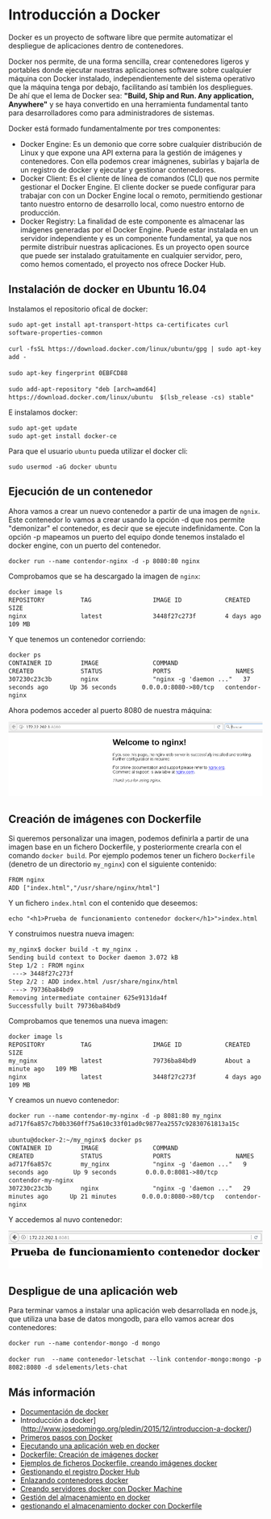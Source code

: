 # Introducción a Docker

Docker es un proyecto de software libre que permite automatizar el despliegue de aplicaciones dentro de contenedores.

Docker nos permite, de una forma sencilla, crear contenedores  ligeros y portables donde ejecutar nuestras aplicaciones software sobre cualquier máquina con Docker instalado, independientemente del sistema operativo que la máquina tenga por debajo, facilitando así también los despliegues. De ahí que el lema de Docker sea: **"Build, Ship and Run. Any application, Anywhere"** y se haya convertido en una herramienta fundamental tanto para desarrolladores como para administradores de sistemas.

Docker está formado fundamentalmente por tres componentes:

* Docker Engine: Es un demonio que corre sobre cualquier distribución de Linux y que expone una API externa para la gestión de imágenes y contenedores. Con ella podemos crear imágnenes, subirlas y bajarla de un registro de docker y ejecutar y gestionar contenedores.
* Docker Client: Es el cliente de línea de comandos (CLI) que nos permite gestionar el Docker Engine. El cliente docker se puede configurar para trabajar con con un Docker Engine local o remoto, permitiendo gestionar tanto nuestro entorno de desarrollo local, como nuestro entorno de producción.
* Docker Registry: La finalidad de este componente es almacenar las imágenes generadas por el Docker Engine. Puede estar instalada en un servidor independiente y es un componente fundamental, ya que nos permite distribuir nuestras aplicaciones. Es un proyecto open source que puede ser instalado gratuitamente en cualquier servidor, pero, como hemos comentado, el proyecto nos ofrece Docker Hub.

## Instalación de docker en Ubuntu 16.04

Instalamos el repositorio ofical de docker:

	sudo apt-get install apt-transport-https ca-certificates curl software-properties-common

	curl -fsSL https://download.docker.com/linux/ubuntu/gpg | sudo apt-key add -

	sudo apt-key fingerprint 0EBFCD88

	sudo add-apt-repository "deb [arch=amd64] https://download.docker.com/linux/ubuntu  $(lsb_release -cs) stable"


E instalamos docker:

	sudo apt-get update
	sudo apt-get install docker-ce

Para que el usuario `ubuntu` pueda utilizar el docker cli:

	sudo usermod -aG docker ubuntu

## Ejecución de un contenedor

Ahora vamos a crear un nuevo contenedor a partir de una imagen de `ngnix`. Este contenedor lo vamos a crear usando la opción -d que nos permite "demonizar" el contenedor, es decir que se ejecute indefinidamente. Con la opción -p mapeamos un puerto del equipo donde tenemos instalado el docker engine, con un puerto del contenedor.

	docker run --name contendor-nginx -d -p 8080:80 nginx

Comprobamos que se ha descargado la imagen de `nginx`:

	docker image ls
	REPOSITORY          TAG                 IMAGE ID            CREATED             SIZE
	nginx               latest              3448f27c273f        4 days ago          109 MB

Y que tenemos un contenedor corriendo:

	docker ps
	CONTAINER ID        IMAGE               COMMAND                  CREATED             STATUS              PORTS                  NAMES
	307230c23c3b        nginx               "nginx -g 'daemon ..."   37 seconds ago      Up 36 seconds       0.0.0.0:8080->80/tcp   contendor-nginx

Ahora podemos acceder al puerto 8080 de nuestra máquina:

![docker](img/docker1.png)

## Creación de imágenes con Dockerfile

Si queremos personalizar una imagen, podemos definirla a partir de una imagen base en un fichero Dockerfile, y posteriormente crearla con el comando `docker build`. Por ejemplo podemos tener un fichero `Dockerfile` (denetro de un directorio `my_nginx`) con el siguiente contenido:

	FROM nginx
	ADD ["index.html","/usr/share/nginx/html"]

Y un fichero `index.html` con el contenido que deseemos:

	echo "<h1>Prueba de funcionamiento contenedor docker</h1>">index.html

Y construimos nuestra nueva imagen:

	my_nginx$ docker build -t my_nginx .
	Sending build context to Docker daemon 3.072 kB
	Step 1/2 : FROM nginx
	 ---> 3448f27c273f
	Step 2/2 : ADD index.html /usr/share/nginx/html
	 ---> 79736ba84bd9
	Removing intermediate container 625e9131da4f
	Successfully built 79736ba84bd9

Comprobamos que tenemos una nueva imagen:
	
	docker image ls
	REPOSITORY          TAG                 IMAGE ID            CREATED              SIZE
	my_nginx            latest              79736ba84bd9        About a minute ago   109 MB
	nginx               latest              3448f27c273f        4 days ago           109 MB


Y creamos un nuevo contenedor:

	docker run --name contendor-my-nginx -d -p 8081:80 my_nginx
	ad717f6a857c7b0b3360ff75a610c33f01ad0c9877ea2557c92830761813a15c
	
	ubuntu@docker-2:~/my_nginx$ docker ps
	CONTAINER ID        IMAGE               COMMAND                  CREATED             STATUS              PORTS                  NAMES
	ad717f6a857c        my_nginx            "nginx -g 'daemon ..."   9 seconds ago       Up 9 seconds        0.0.0.0:8081->80/tcp   contendor-my-nginx
	307230c23c3b        nginx               "nginx -g 'daemon ..."   29 minutes ago      Up 21 minutes       0.0.0.0:8080->80/tcp   contendor-nginx

Y accedemos al nuvo contenedor:

![docker](img/docker2.png)

## Despligue de una aplicación web 

Para terminar vamos a instalar una aplicación web desarrollada en node.js, que utiliza una base de datos mongodb, para ello vamos acrear dos contenedores:


	docker run --name contendor-mongo -d mongo

	docker run  --name contenedor-letschat --link contendor-mongo:mongo -p 8082:8080 -d sdelements/lets-chat

## Más información

* [Documentación de docker](https://docs.docker.com/)
* Introducción a docker](http://www.josedomingo.org/pledin/2015/12/introduccion-a-docker/)
* [Primeros pasos con Docker](http://www.josedomingo.org/pledin/2016/02/primeros-pasos-con-docker/)
* [Ejecutando una aplicación web en docker](http://www.josedomingo.org/pledin/2016/02/ejecutando-una-aplicacion-web-en-docker/)
* [Dockerfile: Creación de imágenes docker](http://www.josedomingo.org/pledin/2016/02/dockerfile-creacion-de-imagenes-docker/)
* [Ejemplos de ficheros Dockerfile, creando imágenes docker](http://www.josedomingo.org/pledin/2016/02/ejemplos-de-ficheros-dockerfile-creando-imagenes-docker/)
* [Gestionando el registro Docker Hub](http://www.josedomingo.org/pledin/2016/02/gestionando-el-registro-docker-hub/)
* [Enlazando contenedores docker](http://www.josedomingo.org/pledin/2016/02/enlazando-contenedores-docker/)
* [Creando servidores docker con Docker Machine](http://www.josedomingo.org/pledin/2016/05/creando-servidores-docker-con-docker-machine/)
* [Gestión del almacenamiento en docker](http://www.josedomingo.org/pledin/2016/05/gestion-del-almacenamiento-en-docker/)
* [gestionando el almacenamiento docker con Dockerfile](http://www.josedomingo.org/pledin/2016/11/gestionando-el-almacenamiento-docker-con-dockerfile/)
